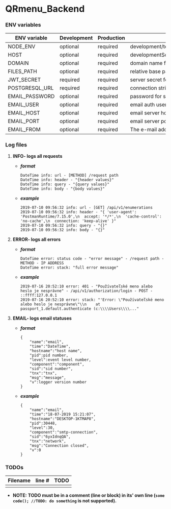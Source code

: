 # QRmenu_Backend

### ENV variables

| ENV variable   | Development | Production | Note                                          |
| -------------- | ----------- | ---------- | --------------------------------------------- |
| NODE_ENV       | optional    | required   | development/test/production                   |
| HOST           | optional    | required   | developmentServer/testServer/productionServer |
| DOMAIN         | optional    | required   | domain name for admin (FE)                    |
| FILES_PATH     | optional    | required   | relative base path for files                  |
| JWT_SECRET     | required    | required   | server secret for signing jwt tokens          |
| POSTGRESQL_URL | required    | required   | connection string for postgres                |
| EMAIL_PASSWORD | optional    | required   | password for smtp server for user             |
| EMAIL_USER     | optional    | required   | email auth user                               |
| EMAIL_HOST     | optional    | required   | email server host url                         |
| EMAIL_PORT     | optional    | required   | email server port                             |
| EMAIL_FROM     | optional    | required   | The e-mail address of the sender              |

### Log files

1.  **INFO- logs all requests**

    -   **_format_**

            DateTime info: url - [METHOD] /request path
            DateTime info: header - "{header values}"
            DateTime info: query - "{query values}"
            DateTime info: body - "{body values}"

    -   **_example_**

            2019-07-10 09:56:32 info: url - [GET] /api/v1/enumerations
            2019-07-10 09:56:32 info: header - "{ 'user-agent': 'PostmanRuntime/7.15.0',\n  accept: '*/*',\n  'cache-control': 'no-cache',\n  connection: 'keep-alive' }"
            2019-07-10 09:56:32 info: query - "{}"
            2019-07-10 09:56:32 info: body - "{}"

2.  **ERROR- logs all errors**

    -   **_format_**

            DateTime error: status code - "error message" - /request path - METHOD - IP ADDRESS
            DateTime error: stack: "full error message"

    -   **_example_**

            2019-07-16 20:52:10 error: 401 - "Používateľské meno alebo heslo je nesprávne" - /api/v1/authorization/login - POST - ::ffff:127.0.0.1
            2019-07-16 20:52:10 error: stack: "'Error: \"Používateľské meno alebo heslo je nesprávne\"\\n    at passport_1.default.authenticate (c:\\\\Users\\\\..."

3.  **EMAIL- logs email statuses**

    -   **_format_**

            {
            	"name":"email",
            	"time":"DateTime",
            	"hostname":"host name",
            	"pid":pid number,
            	"level":event level number,
            	"component":"component",
            	"sid":"sid number",
            	"tnx":"tnx",
            	"msg":"message",
            	"v":logger version number
            }

    -   **_example_**

            {
            	"name":"email",
            	"time":"18-07-2019 15:21:07",
            	"hostname":"DESKTOP-1KTMAP8",
            	"pid":30448,
            	"level":30,
            	"component":"smtp-connection",
            	"sid":"6yxIdnqQA",
            	"tnx":"network",
            	"msg":"Connection closed",
            	"v":0
            }

### TODOs

| Filename | line # | TODO |
| :------- | :----: | :--- |
|          |

-   **NOTE:**
    **TODO must be in a comment (line or block) in its' own line (`some code(); //TODO: do something` is not supported).**
